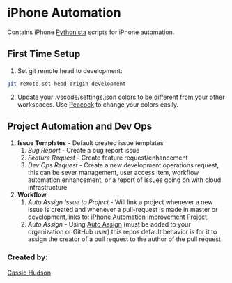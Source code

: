 # iPhone Automation

Contains iPhone [Pythonista](http://omz-software.com/pythonista/docs/) scripts for iPhone automation.

## First Time Setup
1. Set git remote head to development: 
```bash
git remote set-head origin development
```
2. Update your .vscode/settings.json colors to be different from your other workspaces. Use [Peacock](https://marketplace.visualstudio.com/items?itemName=johnpapa.vscode-peacock) to change your colors easily.

## Project Automation and Dev Ops

1. **Issue Templates** - Default created issue templates
    1. _Bug Report_ - Create a bug report issue
    2. _Feature Request_ - Create feature request/enhancement
    3. _Dev Ops Request_ - Create a new development operations request, this can be sever management, user access item, workflow automation enhancement, or a report of issues going on with cloud infrastructure
2. **Workflow**
    1. _Auto Assign Issue to Project_ - Will link a project whenever a new issue is created and whenever a pull-request is made in master or development,links to: [iPhone Automation Improvement Project](https://github.com/Cassio-is-Great/iphone-automation/projects/1).
    2. _Auto Assign_ - Using [Auto Assign](https://github.com/apps/auto-assign) (must be added to your organization or GitHub user) this repos default behavior is for it to assign the creator of a pull request to the author of the pull request 

### Created by:
[Cassio Hudson](https://github.com/Cassioblu55)

